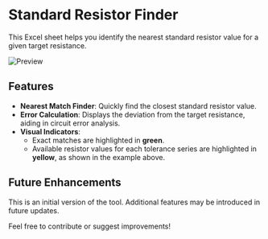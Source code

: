 # Standard Resistor Finder

This Excel sheet helps you identify the nearest standard resistor value for a given target resistance.

![Preview](https://github.com/user-attachments/assets/c3f6ba21-5fe6-4f6f-adac-755515da3781)

## Features
- **Nearest Match Finder**: Quickly find the closest standard resistor value.
- **Error Calculation**: Displays the deviation from the target resistance, aiding in circuit error analysis.
- **Visual Indicators**: 
  - Exact matches are highlighted in **green**.
  - Available resistor values for each tolerance series are highlighted in **yellow**, as shown in the example above.

## Future Enhancements
This is an initial version of the tool. Additional features may be introduced in future updates.

Feel free to contribute or suggest improvements!
